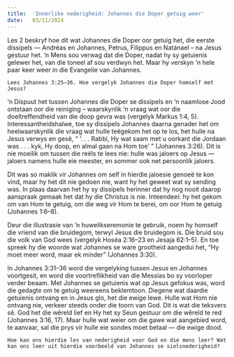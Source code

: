 ```yaml
---
title:  'Innerlike nederigheid: Johannes die Doper getuig weer'
date:   03/11/2024
---
```


Les 2 beskryf hoe dit wat Johannes die Doper oor getuig het, die eerste dissipels — Andréas en Johannes, Petrus, Filippus en Natánael – na Jesus gestuur het. ‘n Mens sou verwag dat die Doper, nadat hy sy getuienis gelewer het, van die toneel af sou verdwyn het. Maar hy verskyn ‘n hele paar keer weer in die Evangelie van Johannes.

`Lees Johannes 3:25–36. Hoe vergelyk Johannes die Doper homself met Jesus?`

‘n Dispuut het tussen Johannes die Doper se dissipels en ‘n naamlose Jood ontstaan oor die reiniging – waarskynlik ‘n vraag wat oor die doeltreffendheid van die doop gevra was (vergelyk Markus 1:4, 5). Interessantheidshalwe, toe sy dissipels Johannes daarna genader het om heelwaarskynlik die vraag wat hulle teëgekom het op te los, het hulle na Jesus verwys en gesê, “ ‘. . . Rabbi, Hy wat saam met u oorkant die Jordaan was . . . kyk, Hy doop, en almal gaan na Hom toe’ ” (Johannes 3:26). Dit is nie moeilik om tussen die reëls te lees nie: hulle was jaloers op Jesus — jaloers namens hulle eie meester, en sommer ook net persoonlik jaloers.

Dit was so maklik vir Johannes om self in hierdie jaloesie genoeë te kon vind, maar hy het dit nie gedoen nie, want hy het geweet wat sy sending was. In plaas daarvan het hy sy dissipels herinner dat hy nog nooit daarop aanspraak gemaak het dat hy die Christus is nie. Inteendeel: hy het gekom om van Hom te getuig, om die weg vir Hom te berei, om oor Hom te getuig (Johannes 1:6–8).

Deur die illustrasie van ‘n huwelikseremonie te gebruik, noem hy homself die vriend van die bruidegom, terwyl Jesus die bruidegom is. Die bruid sou die volk van God wees (vergelyk Hoséa 2:16–23 en Jesaja 62:1–5). En toe spreek hy die woorde wat Johannes se ware grootheid aangedui het, “Hy moet meer word, maar ek minder” (Johannes 3:30).

In Johannes 3:31–36 word die vergelyking tussen Jesus en Johannes voortgesit, en word die voortreflikheid van die Messias bo sy voorloper verder beaam. Met Johannes se getuienis wat op Jesus gefokus was, word die gedagte om te getuig weereens beklemtoon. Diegene wat daardie getuienis ontvang en in Jesus glo, het die ewige lewe. Hulle wat Hom nie ontvang nie, verkeer steeds onder die toorn van God. Dit is wat die teksvers sê. God het die wêreld lief en Hy het sy Seun gestuur om die wêreld te red (Johannes 3:16, 17). Maar hulle wat weier om die gawe wat aangebied word, te aanvaar, sal die prys vir hulle eie sondes moet betaal — die ewige dood.

`Hoe kan ons hierdie les van nederigheid voor God en die mens leer? Wat kan ons leer uit hierdie voorbeeld van Johannes se sielsnederigheid?`